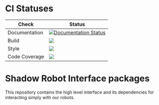 # CI Statuses

Check | Status
---|---
Documentation|[![Documentation Status](https://readthedocs.org/projects/shadow-robot-interface/badge/?version=latest)](http://shadow-robot-interface.readthedocs.org/) |
Build|[<img src="https://codebuild.eu-west-2.amazonaws.com/badges?uuid=eyJlbmNyeXB0ZWREYXRhIjoiVEhxbUF5OFdjcG5RVFVEbGpHUFJXODVJRGszSHpNc1RRWlZvZm0yQ0lBNTNJQmV6RkIvWUxvMHp0NG02WGpQRlg4YXM1WXZtcDZoYjVXdzhPZlNlOE5RPSIsIml2UGFyYW1ldGVyU3BlYyI6IlFoNW1nK2lPN0l6TmdNRWYiLCJtYXRlcmlhbFNldFNlcmlhbCI6MX0%3D&branch=melodic-devel"/>](https://eu-west-2.console.aws.amazon.com/codesuite/codebuild/projects/auto_sr_interface_melodic-devel_install_check/)
Style|[<img src="https://codebuild.eu-west-2.amazonaws.com/badges?uuid=eyJlbmNyeXB0ZWREYXRhIjoieHk2MkVxZVhqNlRYaVU1R2RycVJja0VVbDk2RTR5U3ZRMFNWRlkwanZUYXVxbk5mYW1wL0ZvWmNySDVNMURnV2trTTVEK0tkdTMyTXNyRy9HTWc4aWNnPSIsIml2UGFyYW1ldGVyU3BlYyI6IjRsL0VURzhCMkg0OW8yc2giLCJtYXRlcmlhbFNldFNlcmlhbCI6MX0%3D&branch=melodic-devel"/>](https://eu-west-2.console.aws.amazon.com/codesuite/codebuild/projects/auto_sr_interface_melodic-devel_style_check/)
Code Coverage|[<img src="https://codebuild.eu-west-2.amazonaws.com/badges?uuid=eyJlbmNyeXB0ZWREYXRhIjoiVnRxRjBCZ3pVYVhpVWttaEtRMG05UFZVdHB4Z2J5TEF4R3EwZHRldnAwSVBsM1BKdWRqVFlUd2d6Vk9QTW1EM0ZzUFFHZEJvY09kN3lBTUdWVFZIVHNvPSIsIml2UGFyYW1ldGVyU3BlYyI6IlROSlRBQkVPODVKOUJob2kiLCJtYXRlcmlhbFNldFNlcmlhbCI6MX0%3D&branch=melodic-devel"/>](https://eu-west-2.console.aws.amazon.com/codesuite/codebuild/projects/auto_sr_interface_melodic-devel_code_coverage/)

# Shadow Robot Interface packages
This repository contains the high level interface and its dependencies for interacting simply with our robots.
